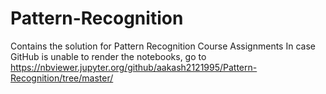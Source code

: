 # Pattern-Recognition
Contains the solution for Pattern Recognition Course Assignments
In case GitHub is unable to render the notebooks, go to https://nbviewer.jupyter.org/github/aakash2121995/Pattern-Recognition/tree/master/
